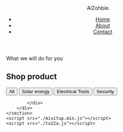 <html lang="en">

<head>
    <meta charset="UTF-8">
    <meta name="viewport" content="width=device-width, initial-scale=1.0">
    <meta http-equiv="X-UA-Compatible" content="ie=edge">
    <link rel="stylesheet" href="ta2ash.css">
    <link href='https://unpkg.com/boxicons@2.1.4/css/boxicons.min.css' rel='stylesheet'>
    <title>Document</title>
</head>

<body>
    <header>
        <div class="logo"><span>Al</span>Zohbie.</div>
        <ul class="navlist">
            <li><a href="#home">Home</a></li>
            <li><a href="#about">About</a></li>
            <li><a href="#contact">Contact</a></li>
        </ul>
        <div id="menu-icon" class="bx bx-menu"></div>
    </header>
    <section id="portfolio" class="portfolio">
        <div class="main-text scroll-scale">
            <span>What we will do for you</span>
            <h2>Shop product</h2>
        </div>
        <div class="container">
            <div class="filter-buttons scroll-scale">
                <button class="button" data-filter="all">All</button>
                <button class="button" data-filter=".Solarenergy">Solar energy</button>
                <button class="button" data-filter=".ElectricalTools">Electrical Tools</button>
                <button class="button" data-filter=".Security">Security</button>
            </div>
            <div class="portfolio-gallery">
                <div class="port-box mix Solarenergy">
                    <div class="port-image">
                        <img src="https://images.unsplash.com/photo-1663321508309-4ceb96a3c791?q=80&w=1419&auto=format&fit=crop&ixlib=rb-4.0.3&ixid=M3wxMjA3fDB8MHxwaG90by1wYWdlfHx8fGVufDB8fHx8fA%3D%3D"
                            alt="">
                    </div>
                    <!--  -->
                </div>
                <div class="port-box mix Solarenergy">
                    <div class="port-image">
                        <img src="https://t3.ftcdn.net/jpg/05/22/05/52/240_F_522055236_UwkKXOF4BGcA5puR8AE9QKFlR1nkX47Z.jpg"
                            alt="">
                    </div>
                    <!-- -->
                </div>
                <div class="port-box mix Solarenergy">
                    <div class="port-image">
                        <img src="https://t4.ftcdn.net/jpg/06/91/64/81/240_F_691648120_cYYuTtKHCawpFKxyaOVvcWLQFtyf3WIH.jpg"
                            alt="">
                    </div>
                    <!-- -->
                </div>
                <div class="port-box mix Solarenergy ">
                    <div class="port-image">
                        <img src="https://t3.ftcdn.net/jpg/07/30/13/94/240_F_730139439_wFNl0tIymvRy7Y8BCCmT6ns7J0Vlm2yr.jpg"
                            alt="">
                    </div>
                    <!-- -->
                </div>
                <div class="port-box mix Solarenergy">
                    <div class="port-image">
                        <img src="https://t4.ftcdn.net/jpg/06/85/48/23/240_F_685482363_3KB0dMSpERrH7UVAMFGed4aUKmu5NfPL.jpg"
                            alt="">
                    </div>
                    <!--  -->
                </div>
                <div class="port-box mix Solarenergy">
                    <div class="port-image">
                        <img src="https://t3.ftcdn.net/jpg/02/05/35/02/240_F_205350205_xLfknaNKisJOmkjwWpjV0x5KwUxQPNcD.jpg"
                            alt="">
                    </div>
                    <!--  -->
                </div>
                <div class="port-box mix Solarenergy">
                    <div class="port-image">
                        <img src="https://t4.ftcdn.net/jpg/03/95/82/03/240_F_395820325_VsErCuZvzzXoFUoHxBi9rS19EWtVh0V3.jpg"
                            alt="">
                    </div>
                    <!--  -->
                </div>
                <div class="port-box mix ElectricalTools">
                    <div class="port-image">
                        <img src="https://t4.ftcdn.net/jpg/04/79/30/41/240_F_479304103_TQMTukZPmSl9PMmOitkqU9AC63fd4Y0P.jpg"
                            alt="">
                    </div>
                    <!--  -->
                </div>
                <div class="port-box mix ElectricalTools">
                    <div class="port-image">
                        <img src="https://t3.ftcdn.net/jpg/02/33/48/16/240_F_233481627_HJEv14QEFiAIjgZhWGLX3bAE1pu5uuC1.jpg"
                            alt="">
                    </div>
                    <!--  -->
                </div>
                <div class="port-box mix ElectricalTools">
                    <div class="port-image">
                        <img src="https://t3.ftcdn.net/jpg/06/80/37/64/240_F_680376459_q73DBmOdYClpV0RJzFCp6Nilont325Dc.jpg"
                            alt="">
                    </div>
                    <!--  -->
                </div>
                <div class="port-box mix ElectricalTools">
                    <div class="port-image">
                        <img src="https://t4.ftcdn.net/jpg/07/33/85/91/240_F_733859161_R5y713qaSQ9THG9afmQEJDssYFwAMK7c.jpg"
                            alt="">
                    </div>
                    <!--  -->
                </div>
                <div class="port-box mix ElectricalTools">
                    <div class="port-image">
                        <img src="https://t3.ftcdn.net/jpg/03/75/19/08/240_F_375190802_1gkS1xFZZ08V5JBx5AhRkuuHAb7LvAcn.jpg"
                            alt="">
                    </div>
                    <!--  -->
                </div>
                <div class="port-box mix ElectricalTools">
                    <div class="port-image">
                        <img src="https://t4.ftcdn.net/jpg/01/29/23/27/240_F_129232799_vfiNn2CGn6nSBdSpid0CqltfwISJ9pev.jpg"
                            alt="">
                    </div>
                    <!--  -->
                </div>
                <div class="port-box mix ElectricalTools">
                    <div class="port-image">
                        <img src="https://t4.ftcdn.net/jpg/02/38/32/29/240_F_238322906_7IPsHhjaoAcCqsuXoFQIik6A9uPR5pJ2.jpg"
                            alt="">
                    </div>
                    <!--  -->
                </div>
                <div class="port-box mix ElectricalTools">
                    <div class="port-image">
                        <img src="https://t4.ftcdn.net/jpg/01/13/21/23/240_F_113212387_blcAxJYN9hr0Ul3AkJO4YBtT5TShVvqw.jpg"
                            alt="">
                    </div>
                    <!--  -->
                </div>
                <div class="port-box mix Security">
                    <div class="port-image">
                        <img src="https://t3.ftcdn.net/jpg/01/91/43/32/240_F_191433215_uj5YOvbKJGXXL4vp0vg58BqWoN0Hu15e.jpg"
                            alt="">
                    </div>
                    <!--  -->
                </div>
                <div class="port-box mix Security">
                    <div class="port-image">
                        <img src="https://t3.ftcdn.net/jpg/01/80/41/08/240_F_180410827_W4i9zPLos1BhzhDkRU8XkqfFFb5uaHRw.jpg"
                            alt="">
                    </div>
                    <!--  -->
                </div>
                <div class="port-box mix Security">
                    <div class="port-image">
                        <img src="https://t3.ftcdn.net/jpg/03/15/35/78/240_F_315357804_e4GLYSt8BEdZ0TWx5RNpK8EGBed3iNvC.jpg"
                            alt="">
                    </div>
                    <!--  -->
                </div>
                <div class="port-box mix Security">
                    <div class="port-image">
                        <img src="https://t3.ftcdn.net/jpg/07/12/93/48/240_F_712934818_B2EoTbDkg2eVQHl6i2TJK0i9E4GaBKaS.jpg"
                            alt="">
                    </div>
                    <!--  -->
                </div>
                <div class="port-box mix Security">
                    <div class="port-image">
                        <img src="https://t3.ftcdn.net/jpg/03/98/04/64/240_F_398046454_sV6yoSAUzml05tU13UCY3nVl87l4QK29.jpg"
                            alt="">
                    </div>
                    <!--  -->
                </div>
                <div class="port-box mix Security">
                    <div class="port-image">
                        <img src="https://t4.ftcdn.net/jpg/03/41/78/69/240_F_341786961_lly4bSeMWvrbNJAH7ZfvBONlhgSigZ4H.jpg"
                            alt="">
                    </div>
                    <!--  -->
                </div>














            </div>
        </div>
    </section>
    <script src="./mixitup.min.js"></script>
    <script src="./ta22a.js"></script>
       
</body>

</html>
